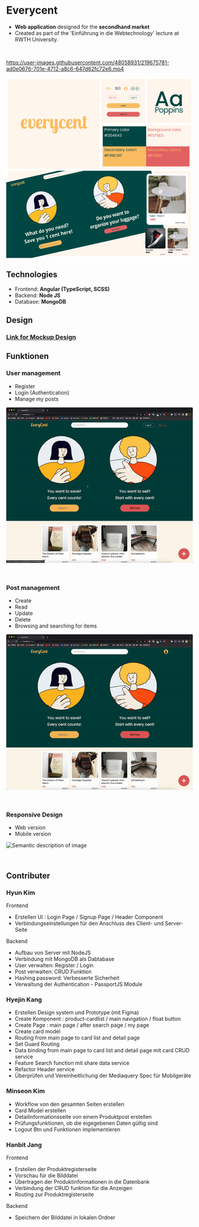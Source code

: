 # Everycent 
- **Web application** designed for the **secondhand market**
- Created as part of the 'Einführung in die Webtechnology' lecture at RWTH University.
<br>



https://user-images.githubusercontent.com/48058931/219675781-ad0e0676-701e-4712-a8c6-647d62fc72e6.mp4




![Semantic description of image](Design_System.jpg)


## Technologies
- Frontend: **Angular (TypeScript, SCSS)**
- Backend:  **Node JS**
- Database: **MongoDB**

## Design 

### [Link for Mockup Design ](https://www.figma.com/file/pVUlarB3jvQJ339Hzii7xP/everycent?node-id=79%3A2&t=uLUPgowncZaLY1o9-1)


## Funktionen
### User management
- Register
- Login (Authentication)
- Manage my posts

![Semantic description of image](Login.gif)

<br>

### Post management
- Create
- Read
- Update
- Delete
- Browsing and searching for items

![Semantic description of image](Crud.gif)


<br>

### Responsive Design
- Web version
- Mobile version

![Semantic description of image](Responsive.gif)


<br>

## Contributer
### Hyun Kim

Frontend

- Erstellen UI : Login Page / Signup Page / Header Component
- Verbindungseinstellungen für den Anschluss des Client- und Server-Seite 

Backend

- Aufbau von Server mit NodeJS 
- Verbindung mit MongoDB als Dabtabase
- User verwalten: Register / Login
- Post verwalten: CRUD Funktion
- Hashing password: Verbesserte Sicherheit
- Verwaltung der Authentication - PassportJS Module

### Hyejin Kang

- Erstellen Design system und Prototype (mit Figma)
- Create Komponent : product-cardlist / main navigation / float button
- Create Page : main page / after search page / my page
- Create card model
- Routing from main page to card list and detail page
- Set Guard Routing
- Data binding from main page to card list and detail page mit card CRUD service
- Feature Search function mit share data service
- Refactor Header service
- Überprüfen und Vereinheitlichung der Mediaquery Spec für Mobilgeräte


### Minseon Kim

- Workflow von den gesamten Seiten erstellen
- Card Model erstellen
- Detailinformationsseite von einem Produktpost erstellen
- Prüfungsfunktionen, ob die eigegebenen Daten gültig sind
- Logout Btn und Funktionen implementieren

### Hanbit Jang

Frontend

- Erstellen der Produktregisterseite
- Vorschau für die Bilddatei
- Übertragen der Produktinformationen in die Datenbank
- Verbindung der CRUD funktion für die Anzeigen
- Routing zur Produktregisterseite

Backend

- Speichern der Bilddatei in lokalen Ordner

<br>
